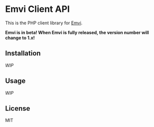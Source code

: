 # Emvi Client API

This is the PHP client library for [Emvi](https://emvi.com/).

**Emvi is in beta! When Emvi is fully released, the version number will change to 1.x!**

## Installation

*WIP*

## Usage

*WIP*

## License

MIT
